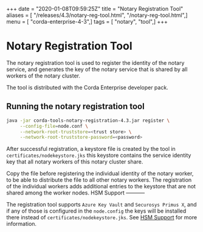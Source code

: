 +++
date = "2020-01-08T09:59:25Z"
title = "Notary Registration Tool"
aliases = [ "/releases/4.3/notary-reg-tool.html", "/notary-reg-tool.html",]
menu = [ "corda-enterprise-4-3",]
tags = [ "notary", "tool",]
+++


# Notary Registration Tool

The notary registration tool is used to register the identity of the notary service,
            and generates the key of the notary service that is shared by all workers of the notary cluster.

The tool is distributed with the Corda Enterprise developer pack.


## Running the notary registration tool

```sh
java -jar corda-tools-notary-registration-4.3.jar register \
     --config-file=node.conf \
     --network-root-truststore=<trust store> \
     --network-root-truststore-password=<password>
```
After successful registration, a keystore file is created by the tool in `certificates/nodekeystore.jks`
                this keystore contains the service identity key that all notary workers of this notary cluster share.

Copy the file before registering the individual identity of the notary worker, to be able to distribute the file to all other notary
                workers. The registration of the individual workers adds additional entries to the keystore that are not shared among the worker
                nodes.
                HSM Support
                ———–

The registration tool supports `Azure Key Vault` and `Securosys Primus X`, and if any of those is configured in the `node.config` the keys will be installed
                there instead of `certificates/nodekeystore.jks`. See [HSM Support](running-a-notary-cluster/hsm-support.md#hsm-support) for more information.


